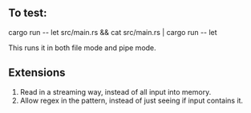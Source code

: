 ## To test:

cargo run -- let src/main.rs && cat src/main.rs | cargo run -- let

This runs it in both file mode and pipe mode.

## Extensions

1. Read in a streaming way, instead of all input into memory.
1. Allow regex in the pattern, instead of just seeing if input contains it.